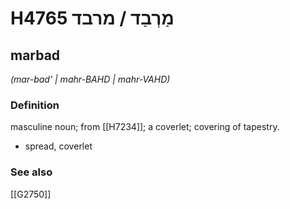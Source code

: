 # H4765 מַרְבַד / מרבד

## marbad

_(mar-bad' | mahr-BAHD | mahr-VAHD)_

### Definition

masculine noun; from [[H7234]]; a coverlet; covering of tapestry.

- spread, coverlet
### See also

[[G2750]]

